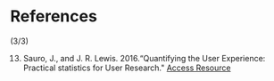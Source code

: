 # References

<p class='slide-subtitle'>(3/3)</p>

<div class='section-wrapper'>
  <ol start='13'>
    <li id='ref-13'>
      Sauro, J., and J. R. Lewis. 2016.“Quantifying the User Experience: Practical statistics for User Research."
      <a href='https://www.ndl.ethernet.edu.et/bitstream/123456789/30243/1/Jeff%20Sauro%2C2012.pdf' target='_blank'>Access Resource</a>
    </li>
  </ol>
</div>

<style>
</style>
